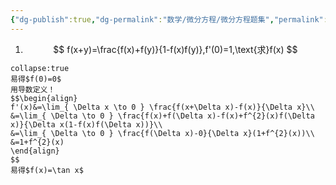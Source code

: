 ```yaml
---
{"dg-publish":true,"dg-permalink":"数学/微分方程/微分方程题集","permalink":"/数学/微分方程/微分方程题集/","dgHomeLink":true,"dgPassFrontmatter":false}
---
```



1. $$
f(x+y)=\frac{f(x)+f(y)}{1-f(x)f(y)},f'(0)=1,\text{求}f(x)
$$

```ad-ans
collapse:true
易得$f(0)=0$
用导数定义！
$$\begin{align}
f'(x)&=\lim_{ \Delta x \to 0 } \frac{f(x+\Delta x)-f(x)}{\Delta x}\\
&=\lim_{ \Delta \to 0 } \frac{f(x)+f(\Delta x)-f(x)+f^{2}(x)f(\Delta x)}{\Delta x(1-f(x)f(\Delta x))}\\
&=\lim_{ \Delta \to 0 } \frac{f(\Delta x)-0}{\Delta x}(1+f^{2}(x))\\
&=1+f^{2}(x)
\end{align}
$$
易得$f(x)=\tan x$
```

